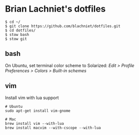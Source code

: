 # Brian Lachniet's dotfiles

    $ cd ~/
    $ git clone https://github.com/blachniet/dotfiles.git
    $ cd dotfiles/
    $ stow bash
    $ stow git

## bash

On Ubuntu, set terminal color scheme to Solarized: *Edit > Profile Preferences > Colors > Built-in schemes*

## vim

Install vim with lua support

    # Ubuntu
    sudo apt-get install vim-gnome

    # Mac
    brew install vim --with-lua
    brew install macvim --with-cscope --with-lua
